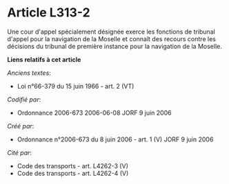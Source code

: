 # Article L313-2

Une cour d'appel spécialement désignée exerce les fonctions de tribunal d'appel pour la navigation de la Moselle et connaît
des recours contre les décisions du tribunal de première instance pour la navigation de la Moselle.

**Liens relatifs à cet article**

_Anciens textes_:

  - Loi n°66-379 du 15 juin 1966 - art. 2 (VT)

_Codifié par_:

  - Ordonnance 2006-673 2006-06-08 JORF 9 juin 2006

_Créé par_:

  - Ordonnance n°2006-673 du 8 juin 2006 - art. 1 (V) JORF 9 juin 2006

_Cité par_:

  - Code des transports - art. L4262-3 (V)
  - Code des transports - art. L4262-4 (V)
